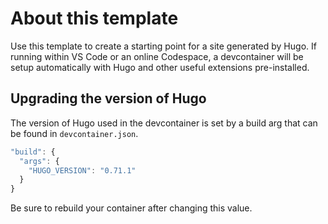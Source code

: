 # About this template

Use this template to create a starting point for a site generated by Hugo.  If running within VS Code or an online Codespace, a devcontainer will be setup automatically with Hugo and other useful extensions pre-installed.

## Upgrading the version of Hugo

The version of Hugo used in the devcontainer is set by a build arg that can be found in `devcontainer.json`.

```JavaScript
"build": {
  "args": {
    "HUGO_VERSION": "0.71.1"
  }
}
```

Be sure to rebuild your container after changing this value.
